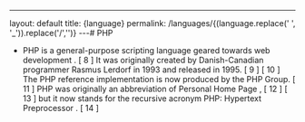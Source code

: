 ---
layout: default
title: {language}
permalink: /languages/{(language.replace(' ', '_')).replace('/','')}
 ---# PHP

- PHP is a general-purpose scripting language geared towards web development . [ 8 ] It was originally created by Danish-Canadian programmer Rasmus Lerdorf in 1993 and released in 1995. [ 9 ] [ 10 ] The PHP reference implementation is now produced by the PHP Group. [ 11 ] PHP was originally an abbreviation of Personal Home Page , [ 12 ] [ 13 ] but it now stands for the recursive acronym PHP: Hypertext Preprocessor . [ 14 ]